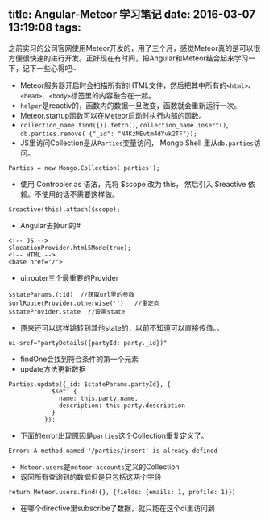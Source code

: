 title: Angular-Meteor 学习笔记
date: 2016-03-07 13:19:08
tags:
---
之前实习的公司官网使用Meteor开发的，用了三个月，感觉Meteor真的是可以很方便很快速的进行开发。正好现在有时间，把Angular和Meteor结合起来学习一下，记下一些心得吧~

- Meteor服务器开启时会扫描所有的HTML文件，然后把其中所有的`<html>`、`<head>`、`<body>`标签里的内容融合在一起。
- `helper`是reactiv的，函数内的数据一旦改变，函数就会重新运行一次。
- Meteor.startup函数可以在Meteor启动时执行内部的函数。
- `collection_name.find({}).fetch()`, `collection_name.insert()`, `db.parties.remove( {"_id": "N4KzMEvtm4dYvk2TF"});`
- JS里访问Collection是从`Parties`变量访问， Mongo Shell 里从`db.parties`访问。
```
Parties = new Mongo.Collection('parties');
```
- 使用 Controoler as 语法，先将 $scope 改为 this， 然后引入 $reactive 依赖。不使用的话不需要这样做。
```
$reactive(this).attach($scope);
```
- Angular去掉url的#
```
<!-- JS -->
$locationProvider.html5Mode(true);
<!-- HTML -->
<base href="/">
```
- ui.router三个最重要的Provider
```
$stateParams.(:id)  //获取url里的参数
$urlRouterProvider.otherwise('')   //重定向
$stateProvider.state  //设置state
```
- 原来还可以这样跳转到其他state的，以前不知道可以直接传值。。
```
ui-sref="partyDetails({partyId: party._id})"
```
- findOne会找到符合条件的第一个元素
- update方法更新数据
```
Parties.update({_id: $stateParams.partyId}, {
            $set: {
              name: this.party.name,
              description: this.party.description
            }
          });
```
- 下面的error出现原因是`parties`这个Collection重复定义了。
```
Error: A method named '/parties/insert' is already defined
```
- `Meteor.users`是`meteor-accounts`定义的Collection
- 返回所有查询到的数据但是只包括这两个字段
```
return Meteor.users.find({}, {fields: {emails: 1, profile: 1}})
```
- 在哪个directive里subscribe了数据，就只能在这个di里访问到